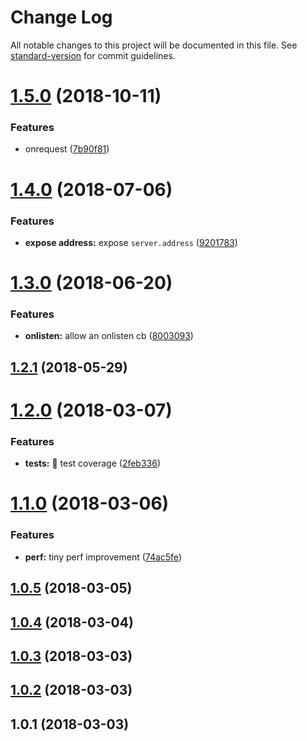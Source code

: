 # Change Log

All notable changes to this project will be documented in this file. See [standard-version](https://github.com/conventional-changelog/standard-version) for commit guidelines.

<a name="1.5.0"></a>
# [1.5.0](https://github.com/emkay/theodore/compare/v1.4.0...v1.5.0) (2018-10-11)


### Features

* onrequest ([7b90f81](https://github.com/emkay/theodore/commit/7b90f81))



<a name="1.4.0"></a>
# [1.4.0](https://github.com/emkay/theodore/compare/v1.3.0...v1.4.0) (2018-07-06)


### Features

* **expose address:** expose `server.address` ([9201783](https://github.com/emkay/theodore/commit/9201783))



<a name="1.3.0"></a>
# [1.3.0](https://github.com/emkay/theodore/compare/v1.2.1...v1.3.0) (2018-06-20)


### Features

* **onlisten:** allow an onlisten cb ([8003093](https://github.com/emkay/theodore/commit/8003093))



<a name="1.2.1"></a>
## [1.2.1](https://github.com/emkay/theodore/compare/v1.2.0...v1.2.1) (2018-05-29)



<a name="1.2.0"></a>
# [1.2.0](https://github.com/emkay/theodore/compare/v1.1.0...v1.2.0) (2018-03-07)


### Features

* **tests:** :100: test coverage ([2feb336](https://github.com/emkay/theodore/commit/2feb336))



<a name="1.1.0"></a>
# [1.1.0](https://github.com/emkay/theodore/compare/v1.0.5...v1.1.0) (2018-03-06)


### Features

* **perf:** tiny perf improvement ([74ac5fe](https://github.com/emkay/theodore/commit/74ac5fe))



<a name="1.0.5"></a>
## [1.0.5](https://github.com/emkay/theodore/compare/v1.0.4...v1.0.5) (2018-03-05)



<a name="1.0.4"></a>
## [1.0.4](https://github.com/emkay/theodore/compare/v1.0.3...v1.0.4) (2018-03-04)



<a name="1.0.3"></a>
## [1.0.3](https://github.com/emkay/theodore/compare/v1.0.2...v1.0.3) (2018-03-03)



<a name="1.0.2"></a>
## [1.0.2](https://github.com/emkay/theodore/compare/v1.0.1...v1.0.2) (2018-03-03)



<a name="1.0.1"></a>
## 1.0.1 (2018-03-03)
